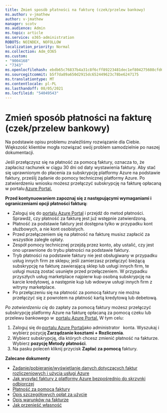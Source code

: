```yaml
---
title: Zmień sposób płatności na fakturę (czek/przelew bankowy)
ms.author: v-jmathew
author: v-jmathew
manager: scotv
ms.audience: Admin
ms.topic: article
ms.service: o365-administration
ROBOTS: NOINDEX, NOFOLLOW
localization_priority: Normal
ms.collection: Adm_O365
ms.custom:
- "9004168"
- "7343"
ms.openlocfilehash: ebdb65c76837b4a31c8f6cff89223481dec1ef804275608cfd60986a4f089204
ms.sourcegitcommit: b5f7da89a650d2915dc652449623c78be6247175
ms.translationtype: MT
ms.contentlocale: pl-PL
ms.lasthandoff: 08/05/2021
ms.locfileid: "54049543"
---
```

# <a name="switch-to-pay-by-invoice-chequewire-transfer"></a>Zmień sposób płatności na fakturę (czek/przelew bankowy)

Na podstawie opisu problemu znaleźliśmy rozwiązanie dla Ciebie. Większość klientów mogła rozwiązać swój problem samodzielnie po naszej dokumentacji.

Jeśli przełączysz się na płatność za pomocą faktury, oznacza to, że zapłacisz rachunek w ciągu 30 dni od daty wystawienia faktury. Aby stać się uprawnionym do płacenia za subskrypcję platformy Azure na podstawie faktury, prześlij żądanie do pomocy technicznej platformy Azure. Po zatwierdzeniu wniosku możesz przełączyć subskrypcję na fakturę opłacaną w portalu [Azure Portal.](https://portal.azure.com/)

**Przed kontynuowaniem zapoznaj się z następującymi wymaganiami i ograniczeniami opcji płatności fakturą:**

- Zaloguj się do [portalu Azure Portal](https://portal.azure.com/) i przejdź do metod płatności. Sprawdź, czy płatność za fakturę jest już wstępnie zatwierdzoną.
- Płatność za podstawie faktury jest dostępna tylko w przypadku kont służbowych, a nie kont osobistych.
- Przed przełączeniem się na płatność na fakturę musisz zapłacić za wszystkie zaległe opłaty.
- Zespół pomocy technicznej przejdą przez konto, aby ustalić, czy jest ono uprawnione do trybu płatności na podstawie faktury.
- Tryb płatności na podstawie faktury nie jest obsługiwany w przypadku usług innych firm ze sklepu; jeśli zamierzasz przełączyć bieżącą subskrypcję na fakturę zawierającą sklep lub usługi innych firm, te usługi muszą zostać usunięte przed przełączeniem. W przypadku przyszłych usług marketplace najpierw kup osobną subskrypcję na karcie kredytowej, a następnie kup lub wdowyw usługi innych firm z witryny marketplace.
- Po przełączeniu się na płatność za pomocą faktury nie można przełączyć się z powrotem na płatność kartą kredytową lub debetową.

*Po zatwierdzeniu cię* do zapłaty za pomocą faktury możesz przełączyć subskrypcję platformy Azure na fakturę opłacaną za pomocą czeku lub przelewu bankowego w  [portalu Azure Portal.](https://portal.azure.com/)
W tym celu:

1. Zaloguj się do [portalu Azure Portal](https://portal.azure.com/)jako administrator   konta. Wyszukaj i wybierz pozycję **Zarządzanie kosztami + Rozliczenia**.
2. Wybierz subskrypcję, dla których chcesz zmienić płatność na fakturze. Wybierz **pozycję Metody płatności**.
3. Na pasku poleceń kliknij przycisk **Zapłać za pomocą** faktury.

**Zalecane dokumenty**

- [Żądanie/pobieranie/wyświetlanie danych dotyczących faktur rozliczeniowych i użycia usługi Azure](https://docs.microsoft.com/azure/billing/billing-download-azure-invoice-daily-usage-date)
- [Jak wysyłać faktury z platformy Azure bezpośrednio do skrzynki odbiorczej](https://docs.microsoft.com/azure/billing/billing-download-azure-invoice-daily-usage-date)
- [Płatność za pomocą faktury](https://docs.microsoft.com/azure/billing/billing-how-to-pay-by-invoice)
- [Opis szczegółowych opłat za użycie](https://docs.microsoft.com/azure/billing/billing-understand-your-bill)
- [Opis warunków na fakturze](https://docs.microsoft.com/azure/billing/billing-understand-your-invoice)
- [Jak przenieść własność](https://docs.microsoft.com/azure/billing/billing-subscription-transfer)
